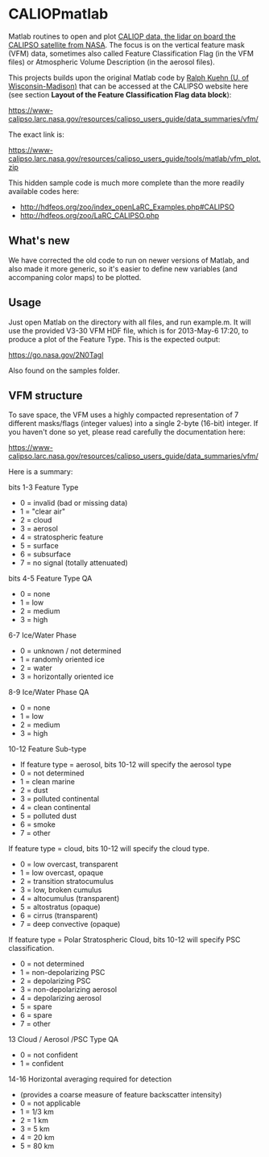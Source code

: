 # CALIOPmatlab

Matlab routines to open and plot [CALIOP data, the lidar on board the
CALIPSO satellite from NASA](https://www-calipso.larc.nasa.gov/). The
focus is on the vertical feature mask (VFM) data, sometimes also
called Feature Classification Flag (in the VFM files) or
Atmospheric Volume Description (in the aerosol files).

This projects builds upon the original Matlab code by [Ralph Kuehn
(U. of Wisconsin-Madison)](https://espo.nasa.gov/gasex/person/Ralph_Kuehn)
that can be accessed at the CALIPSO website here (see section **Layout of the Feature
Classification Flag data block**):

https://www-calipso.larc.nasa.gov/resources/calipso_users_guide/data_summaries/vfm/

The exact link is:

https://www-calipso.larc.nasa.gov/resources/calipso_users_guide/tools/matlab/vfm_plot.zip

This hidden sample code is much more complete than the more readily available codes here:

* http://hdfeos.org/zoo/index_openLaRC_Examples.php#CALIPSO
* http://hdfeos.org/zoo/LaRC_CALIPSO.php

## What's new

We have corrected the old code to run on newer versions of Matlab, and
also made it more generic, so it's easier to define new variables (and
accompaning color maps) to be plotted.

## Usage

Just open Matlab on the directory with all files, and run example.m. It will use
the provided V3-30 VFM HDF file, which is for 2013-May-6 17:20, to produce a plot
of the Feature Type. This is the expected output:

https://go.nasa.gov/2N0Tagl

Also found on the samples folder. 

## VFM structure

To save space, the VFM uses a highly compacted representation of 7
different masks/flags (integer values) into a single 2-byte (16-bit)
integer. If you haven't done so yet, please read carefully the
documentation here:

https://www-calipso.larc.nasa.gov/resources/calipso_users_guide/data_summaries/vfm/

Here is a summary: 

bits 1-3 Feature Type 
* 0 = invalid (bad or missing data)
* 1 = "clear air"
* 2 = cloud
* 3 = aerosol
* 4 = stratospheric feature
* 5 = surface
* 6 = subsurface
* 7 = no signal (totally attenuated)

bits 4-5 Feature Type QA 
* 0 = none
* 1 = low
* 2 = medium
* 3 = high

6-7 Ice/Water Phase
* 0 = unknown / not determined
* 1 = randomly oriented ice
* 2 = water
* 3 = horizontally oriented ice

8-9 Ice/Water Phase QA 
* 0 = none
* 1 = low
* 2 = medium
* 3 = high

10-12 Feature Sub-type
* If feature type = aerosol, bits 10-12 will specify the aerosol type
* 0 = not determined
* 1 = clean marine
* 2 = dust
* 3 = polluted continental
* 4 = clean continental
* 5 = polluted dust
* 6 = smoke
* 7 = other

If feature type = cloud, bits 10-12 will specify the cloud type.
* 0 = low overcast, transparent
* 1 = low overcast, opaque
* 2 = transition stratocumulus
* 3 = low, broken cumulus
* 4 = altocumulus (transparent)
* 5 = altostratus (opaque)
* 6 = cirrus (transparent)
* 7 = deep convective (opaque)

If feature type = Polar Stratospheric Cloud, bits 10-12 will specify PSC classification.
* 0 = not determined
* 1 = non-depolarizing PSC
* 2 = depolarizing PSC
* 3 = non-depolarizing aerosol
* 4 = depolarizing aerosol
* 5 = spare
* 6 = spare
* 7 = other

13 Cloud / Aerosol /PSC Type QA 
* 0 = not confident
* 1 = confident

14-16 Horizontal averaging required for detection
* (provides a coarse measure of feature backscatter intensity)
* 0 = not applicable
* 1 = 1/3 km
* 2 = 1 km
* 3 = 5 km
* 4 = 20 km
* 5 = 80 km


